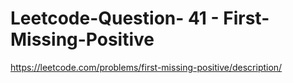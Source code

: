 # Leetcode-Question- 41 - First-Missing-Positive
https://leetcode.com/problems/first-missing-positive/description/
